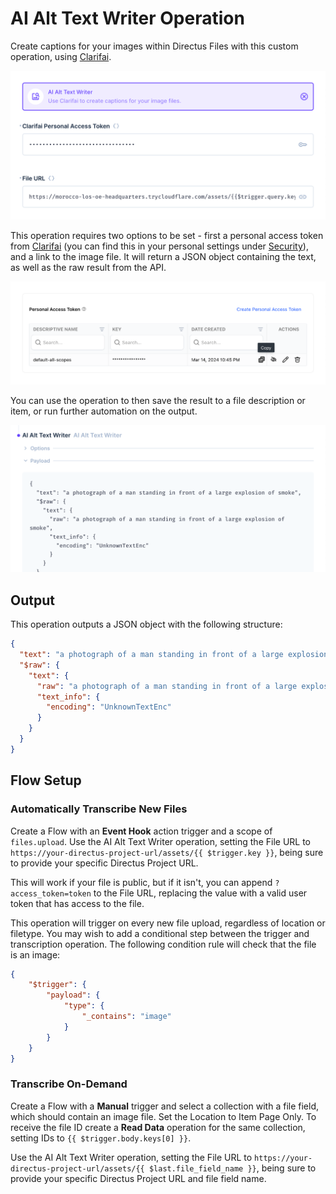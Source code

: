 # AI Alt Text Writer Operation

Create captions for your images within Directus Files with this custom operation, using [Clarifai](https://www.clarifai.com).

![The AI Alt Text Writer operation, showing available options.](docs/options.png)

This operation requires two options to be set - first a personal access token from [Clarifai](https://www.clarifai.com) (you can find this in your personal settings under [Security](https://clarifai.com/settings/security)), and a link to the image file. It will return a JSON object containing the text, as well as the raw result from the API.

![Sample output](docs/clarifai-pat.png)

You can use the operation to then save the result to a file description or item, or run further automation on the output.

![Sample output](docs/sample-output.png)

## Output

This operation outputs a JSON object with the following structure:

```json
{
  "text": "a photograph of a man standing in front of a large explosion of smoke",
  "$raw": {
    "text": {
      "raw": "a photograph of a man standing in front of a large explosion of smoke",
      "text_info": {
        "encoding": "UnknownTextEnc"
      }
    }
  }
}
```

## Flow Setup

### Automatically Transcribe New Files

Create a Flow with an **Event Hook** action trigger and a scope of `files.upload`. Use the AI Alt Text Writer operation, setting the File URL to `https://your-directus-project-url/assets/{{ $trigger.key }}`, being sure to provide your specific Directus Project URL.

This will work if your file is public, but if it isn't, you can append `?access_token=token` to the File URL, replacing the value with a valid user token that has access to the file.

This operation will trigger on every new file upload, regardless of location or filetype. You may wish to add a conditional step between the trigger and transcription operation. The following condition rule will check that the file is an image:

```json
{
    "$trigger": {
        "payload": {
            "type": {
                "_contains": "image"
            }
        }
    }
}
```

### Transcribe On-Demand

Create a Flow with a **Manual** trigger and select a collection with a file field, which should contain an image file. Set the Location to Item Page Only. To receive the file ID create a **Read Data** operation for the same collection, setting IDs to `{{ $trigger.body.keys[0] }}`.

Use the AI Alt Text Writer operation, setting the File URL to `https://your-directus-project-url/assets/{{ $last.file_field_name }}`, being sure to provide your specific Directus Project URL and file field name.